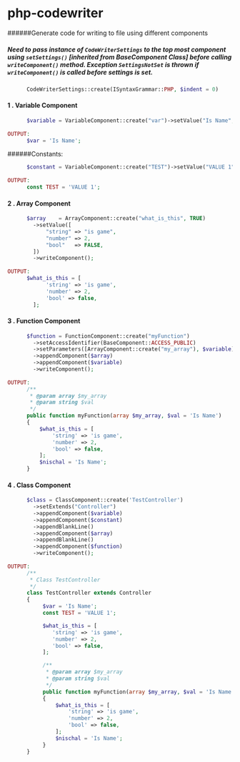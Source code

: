 # php-codewriter

######Generate code for writing to file using different components

##### Need to pass instance of ```CodeWriterSettings``` to the top most component using ```setSettings()``` [inherited from BaseComponent Class] before calling ```writeComponent()``` method. Exception ```SettingsNotSet``` is thrown if ```writeComponent()``` is called before settings is set.
```php
      CodeWriterSettings::create(ISyntaxGrammar::PHP, $indent = 0)
```

####  1 . Variable Component
```php
      $variable = VariableComponent::create("var")->setValue("Is Name", "string")->writeComponent();
      
OUTPUT: 
      $var = 'Is Name';
```     

######Constants:
```php
      $constant = VariableComponent::create("TEST")->setValue("VALUE 1")->makeConstant()->writeComponent();
      
OUTPUT: 
      const TEST = 'VALUE 1';
```     
      
####  2 . Array Component   
```php  
      $array    = ArrayComponent::create("what_is_this", TRUE)
        ->setValue([
            "string" => "is game",
            "number" => 2,
            "bool"   => FALSE,
        ])
        ->writeComponent();
        
OUTPUT:   
      $what_is_this = [
            'string' => 'is game',
            'number' => 2,
            'bool' => false,
        ];
```     
        
####  3 . Function Component  
```php
      $function = FunctionComponent::create("myFunction")
        ->setAccessIdentifier(BaseComponent::ACCESS_PUBLIC)
        ->setParameters([ArrayComponent::create("my_array"), $variable])
        ->appendComponent($array)
        ->appendComponent($variable)
        ->writeComponent();
        
OUTPUT:
      /**
       * @param array $my_array
       * @param string $val
       */
      public function myFunction(array $my_array, $val = 'Is Name')
      {
          $what_is_this = [
              'string' => 'is game',
              'number' => 2,
              'bool' => false,
          ];
          $nischal = 'Is Name';
      }
```
      
####  4 . Class Component 
```php
      $class = ClassComponent::create('TestController')
        ->setExtends("Controller")
        ->appendComponent($variable)
        ->appendComponent($constant)
        ->appendBlankLine()
        ->appendComponent($array)
        ->appendBlankLine()
        ->appendComponent($function)
        ->writeComponent();
        
OUTPUT:
      /**
       * Class TestController
       */
      class TestController extends Controller
      {
           $var = 'Is Name';
           const TEST = 'VALUE 1';

           $what_is_this = [
              'string' => 'is game',
              'number' => 2,
              'bool' => false,
           ];

           /**
            * @param array $my_array
            * @param string $val
            */
           public function myFunction(array $my_array, $val = 'Is Name')
           {
               $what_is_this = [
                   'string' => 'is game',
                   'number' => 2,
                   'bool' => false,
               ];
               $nischal = 'Is Name';
           }
      }
```     
